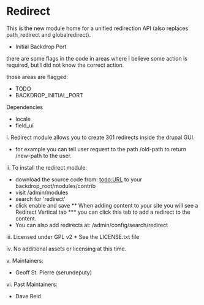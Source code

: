 Redirect
======================
This is the new module home for a unified redirection API (also replaces
path_redirect and globalredirect).

* Initial Backdrop Port

there are some flags in the code in areas where I believe some action is required,
but I did not know the correct action.

those areas are flagged: 
* TODO
* BACKDROP_INITIAL_PORT

Dependencies
* locale
* field_ui

i.  Redirect module allows you to create 301 redirects inside the drupal GUI.
  * for example you can tell user request to the path /old-path to return /new-path to the user.
  
ii.  To install the redirect module:
  * download the source code from: <todo:URL> to your backdrop_root/modules/contrib
  * visit /admin/modules
  * search for 'redirect'
  * click enable and save
  ** When adding content to your site you will see a Redirect Vertical tab
    *** you can click this tab to add a redirect to the content.
  * You can also add redirects at: /admin/config/search/redirect
  
iii. Licensed under GPL v2
    * See the LICENSE.txt file

iv.  No additional assets or licensing at this time.
     
v.  Maintainers:
  *  Geoff St. Pierre (serundeputy)
  
vi.  Past Maintainers:
  * Dave Reid
  
   
  
